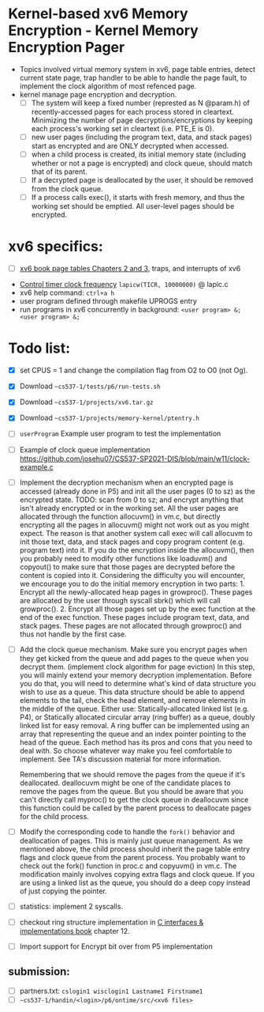 # Kernel-based xv6 Memory Encryption - Kernel Memory Encryption Pager
- Topics involved virtual memory system in xv6, page table entries, detect current state page, trap handler to be able to handle the page fault, to implement the clock algorithm of most refenced page.
- kernel manage page encryption and decryption.
  - [ ] The system will keep a fixed number (represted as N @param.h) of recently-accessed pages for each process stored in cleartext. Minimizing the number of page decryptions/encryptions by keeping each process's working set in cleartext (i.e. PTE_E is 0).
  - [ ] new user pages (including the program text, data, and stack pages) start as encrypted and are ONLY decrypted when accessed.
  - [ ] when a child process is created, its initial memory state (including whether or not a page is encrypted) and clock queue, should match that of its parent.
  - [ ] If a decrypted page is deallocated by the user, it should be removed from the clock queue.
  - [ ] If a process calls exec(), it starts with fresh memory, and thus the working set should be emptied.  All user-level pages should be encrypted.

# xv6 specifics: 
- [ ] [xv6 book page tables Chapters 2 and 3](https://pdos.csail.mit.edu/6.828/2018/xv6/book-rev11.pdf), traps, and interrupts of xv6

- [Control timer clock frequency](https://stackoverflow.com/questions/59276602/how-to-modify-process-preemption-policies-like-rr-time-slices-in-xv6) `lapicw(TICR, 10000000)` @ lapic.c
- xv6 help command: `ctrl+a h`
- user program defined through makefile UPROGS entry
- run programs in xv6 concurrently in background: `<user program> &; <user program> &;`

# Todo list:
- [x] set CPUS = 1 and change the compilation flag from O2 to O0 (not Og).
- [x] Download `~cs537-1/tests/p6/run-tests.sh`
- [x] Download `~cs537-1/projects/xv6.tar.gz`
- [x] Download `~cs537-1/projects/memory-kernel/ptentry.h`
- [ ] `userProgram` Example user program to test the implementation
- [ ] Example of clock queue implementation https://github.com/josehu07/CS537-SP2021-DIS/blob/main/w11/clock-example.c

- [ ] Implement the decryption mechanism when an encrypted page is accessed (already done in P5) and init all the user pages (0 to sz) as the encrypted state. 
    TODO: scan from 0 to sz; and encrypt anything that isn't already encrypted or in the working set. 
    All the user pages are allocated through the function allocuvm() in vm.c, but directly encrypting all the pages in allocuvm() might not work out as you might expect. The reason is that another system call exec will call allocuvm to init those text, data, and stack pages and copy program content (e.g. program text) into it. If you do the encryption inside the allocuvm(), then you probably need to modify other functions like loaduvm() and copyout() to make sure that those pages are decrypted before the content is copied into it. Considering the difficulty you will encounter, we encourage you to do the initial memory encryption in two parts:
      1. Encrypt all the newly-allocated heap pages in growproc(). These pages are allocated by the user through syscall sbrk() which will call growproc().
      2. Encrypt all those pages set up by the exec function at the end of the exec function. These pages include program text, data, and stack pages. These pages are not allocated through growproc() and thus not handle by the first case.

- [ ] Add the clock queue mechanism. Make sure you encrypt pages when they get kicked from the queue and add pages to the queue when you decrypt them. (implement clock algorithm for page eviction) 
    In this step, you will mainly extend your memory decryption implementation. Before you do that, you will need to determine what's kind of data structure you wish to use as a queue. This data structure should be able to append elements to the tail, check the head element, and remove elements in the middle of the queue. 
        Either use: Statically-allocated linked list (e.g. P4), or Statically allocated circular array (ring buffer) as a queue, doubly linked list for easy removal. A ring buffer can be implemented using an array that representing the queue and an index pointer pointing to the head of the queue. Each method has its pros and cons that you need to deal with. So choose whatever way make you feel comfortable to implement. See TA's discussion material for more information.

    Remembering that we should remove the pages from the queue if it's deallocated. deallocuvm might be one of the candidate places to remove the pages from the queue. But you should be aware that you can't directly call myproc() to get the clock queue in deallocuvm since this function could be called by the parent process to deallocate pages for the child process. 

- [ ] Modify the corresponding code to handle the `fork()` behavior and deallocation of pages. This is mainly just queue management. 
    As we mentioned above, the child process should inherit the page table entry flags and clock queue from the parent process. You probably want to check out the fork() function in proc.c and copyuvm() in vm.c. The modification mainly involves copying extra flags and clock queue. If you are using a linked list as the queue, you should do a deep copy instead of just copying the pointer.

- [ ] statistics: implement 2 syscalls.
- [ ] checkout ring structure implementation in [C interfaces & implementations book](http://www.r-5.org/files/books/computers/languages/c/mod/David_R_Hanson-C_Interfaces_and_Implementations-EN.pdf) chapter 12.
- [ ] Import support for Encrypt bit over from P5 implementation

## submission: 
- [ ] partners.txt: `cslogin1 wisclogin1 Lastname1 Firstname1`
- [ ] `~cs537-1/handin/<login>/p6/ontime/src/<xv6 files>`